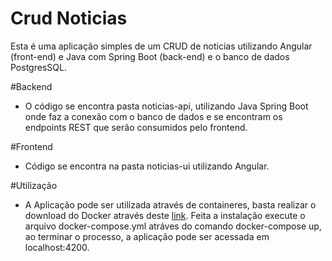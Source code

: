 # Crud Noticias

Esta é uma aplicação simples de um CRUD de noticias utilizando Angular (front-end) e Java com Spring Boot (back-end) e o banco de dados PostgresSQL.

#Backend
- O código se encontra pasta noticias-api, utilizando Java Spring Boot onde faz a conexão com o banco de dados e se encontram os endpoints REST que serão consumidos pelo frontend.

#Frontend
- Código se encontra na pasta noticias-ui utilizando Angular.

#Utilização
- A Aplicação pode ser utilizada através de containeres, basta realizar o download do Docker através deste [link](https://www.docker.com/products/docker-desktop). Feita a instalação execute o arquivo docker-compose.yml atráves do comando docker-compose up, ao terminar o processo, a aplicação pode ser acessada em localhost:4200.




